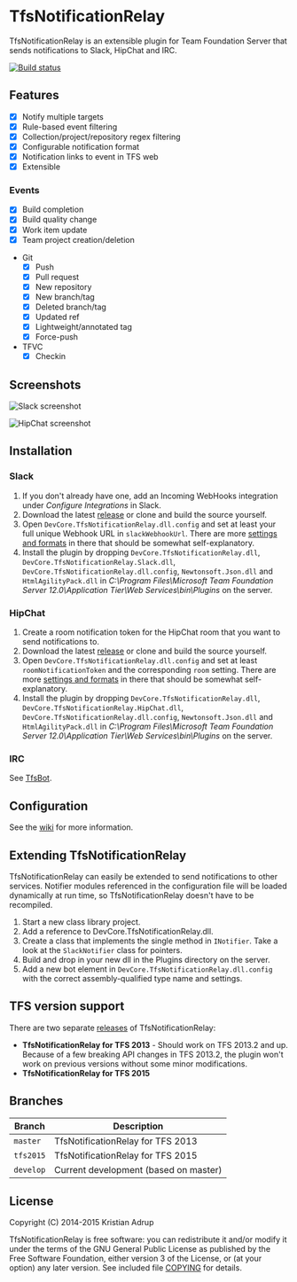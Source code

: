 ﻿# TfsNotificationRelay

TfsNotificationRelay is an extensible plugin for Team Foundation Server that sends notifications to Slack, HipChat and IRC.

[![Build status](https://ci.appveyor.com/api/projects/status/f8tog2tftjbbotmr?svg=true)](https://ci.appveyor.com/project/kria/tfsnotificationrelay)

## Features
- [x] Notify multiple targets
- [x] Rule-based event filtering
- [x] Collection/project/repository regex filtering
- [x] Configurable notification format
- [x] Notification links to event in TFS web
- [x] Extensible

### Events

- [x] Build completion
- [x] Build quality change
- [x] Work item update
- [x] Team project creation/deletion
- Git
  - [x] Push
  - [x] Pull request
  - [x] New repository
  - [x] New branch/tag
  - [x] Deleted branch/tag
  - [x] Updated ref
  - [x] Lightweight/annotated tag
  - [x] Force-push
- TFVC
  - [x] Checkin

## Screenshots

![Slack screenshot](https://raw.githubusercontent.com/kria/TfsNotificationRelay/master/slack-notifications.png)

![HipChat screenshot](https://raw.githubusercontent.com/kria/TfsNotificationRelay/master/hipchat-notifications.png)

## Installation

### Slack

1. If you don't already have one, add an Incoming WebHooks integration under *Configure Integrations* in Slack.
2. Download the latest [release][0] or clone and build the source yourself.
3. Open `DevCore.TfsNotificationRelay.dll.config` and set at least your full unique Webhook URL in `slackWebhookUrl`. There are more [settings and formats][1] in there that should be somewhat self-explanatory.
4. Install the plugin by dropping `DevCore.TfsNotificationRelay.dll`, `DevCore.TfsNotificationRelay.Slack.dll`, `DevCore.TfsNotificationRelay.dll.config`, `Newtonsoft.Json.dll` and `HtmlAgilityPack.dll` in *C:\Program Files\Microsoft Team Foundation Server 12.0\Application Tier\Web Services\bin\Plugins* on the server.

### HipChat

1. Create a room notification token for the HipChat room that you want to send notifications to.
2. Download the latest [release][0] or clone and build the source yourself.
3. Open `DevCore.TfsNotificationRelay.dll.config` and set at least `roomNotificationToken` and the corresponding `room` setting. There are more [settings and formats][1] in there that should be somewhat self-explanatory.
4. Install the plugin by dropping `DevCore.TfsNotificationRelay.dll`, `DevCore.TfsNotificationRelay.HipChat.dll`, `DevCore.TfsNotificationRelay.dll.config`, `Newtonsoft.Json.dll` and `HtmlAgilityPack.dll` in *C:\Program Files\Microsoft Team Foundation Server 12.0\Application Tier\Web Services\bin\Plugins* on the server.

[0]: https://github.com/kria/TfsNotificationRelay/releases
[1]: https://github.com/kria/TfsNotificationRelay/blob/master/TfsNotificationRelay/app.config

### IRC

See [TfsBot](https://github.com/kria/TfsBot).

## Configuration

See the [wiki](https://github.com/kria/TfsNotificationRelay/wiki) for more information.

## Extending TfsNotificationRelay

TfsNotificationRelay can easily be extended to send notifications to other services. Notifier modules referenced in the configuration file will be loaded dynamically at run time, so TfsNotificationRelay doesn't have to be recompiled.

1. Start a new class library project.
2. Add a reference to DevCore.TfsNotificationRelay.dll.
3. Create a class that implements the single method in `INotifier`. Take a look at the `SlackNotifier` class for pointers.
4. Build and drop in your new dll in the Plugins directory on the server.
5. Add a new bot element in `DevCore.TfsNotificationRelay.dll.config` with the correct assembly-qualified type name and settings.

## TFS version support

There are two separate [releases][0] of TfsNotificationRelay:

* **TfsNotificationRelay for TFS 2013** - Should work on TFS 2013.2 and up. Because of a few breaking API changes in TFS 2013.2, the plugin won't work on previous versions without some minor modifications.
* **TfsNotificationRelay for TFS 2015**

## Branches

Branch    | Description
----------|----------------------------------
`master`  | TfsNotificationRelay for TFS 2013
`tfs2015` | TfsNotificationRelay for TFS 2015
`develop` | Current development (based on master)

## License

Copyright (C) 2014-2015 Kristian Adrup

TfsNotificationRelay is free software: you can redistribute it and/or modify it under the terms of the GNU General Public License as published by the Free Software Foundation, either version 3 of the License, or (at your option) any later version. See included file [COPYING](COPYING) for details.

